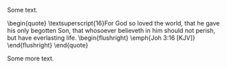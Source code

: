 Some text.

\begin{quote}
\textsuperscript{16}For God so loved the world, that he gave his only begotten Son, that whosoever believeth in him should not perish, but have everlasting life.
\begin{flushright}
\emph{Joh 3:16 [KJV]}
\end{flushright}
\end{quote}

Some more text.
